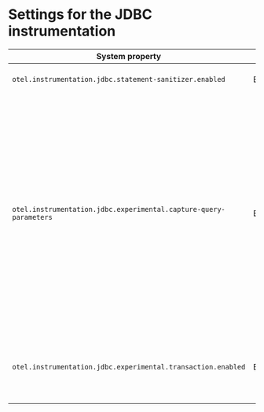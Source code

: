 # Settings for the JDBC instrumentation

| System property                                                   | Type    | Default | Description                                                                                                                                                                                                                                                                   |
|-------------------------------------------------------------------|---------|---------|-------------------------------------------------------------------------------------------------------------------------------------------------------------------------------------------------------------------------------------------------------------------------------|
| `otel.instrumentation.jdbc.statement-sanitizer.enabled`           | Boolean | `true`  | Enables the DB statement sanitization.                                                                                                                                                                                                                                        |
| `otel.instrumentation.jdbc.experimental.capture-query-parameters` | Boolean | `false` | Enable the capture of query parameters as span attributes. Enabling this option disables the statement sanitization. <p>WARNING: captured query parameters may contain sensitive information such as passwords, personally identifiable information or protected health info. |
| `otel.instrumentation.jdbc.experimental.transaction.enabled`      | Boolean | `false` | Enables experimental instrumentation to create spans for COMMIT and ROLLBACK operations.                                                                                                                                                                                      |
